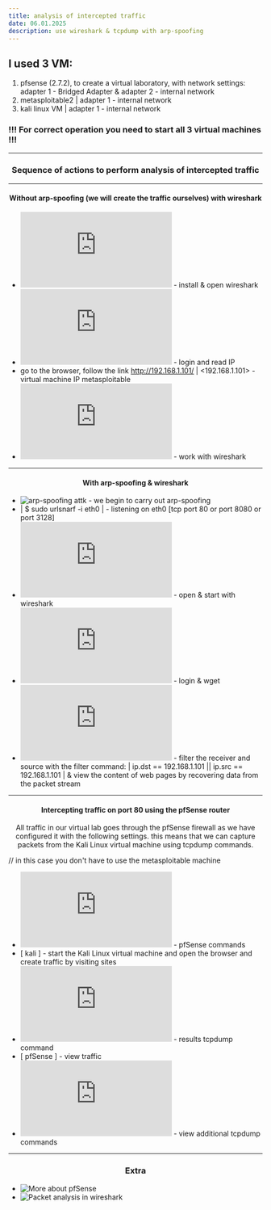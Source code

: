 ```yaml
---
title: analysis of intercepted traffic
date: 06.01.2025
description: use wireshark & tcpdump with arp-spoofing
---
```


## I used 3 VM:
1. pfsense (2.7.2), to create a virtual laboratory, with network settings: adapter 1 - Bridged Adapter & adapter 2 - internal network
2. metasploitable2 | adapter 1 - internal network
3. kali linux VM | adapter 1 - internal network

### !!! For correct operation you need to start all 3 virtual machines !!!

_________

<h3 align="center">Sequence of actions to perform analysis of intercepted traffic</h3>

----

<h4 align="center">Without arp-spoofing (we will create the traffic ourselves) with wireshark</h4>

* ![kali tab-1](https://github.com/hellcard/100-days-cyber-security/blob/main/analysis-of-intercepted-traffic/kali/tab-1.sh) - install & open wireshark
* ![some commands from metasploitable2](https://github.com/hellcard/100-days-cyber-security/blob/main/analysis-of-intercepted-traffic/metasploitable/commands.sh) - login and read IP
* go to the browser, follow the link http://192.168.1.101/ | <192.168.1.101> - virtual machine IP metasploitable
* ![wireshark](https://github.com/hellcard/100-days-cyber-security/blob/main/analysis-of-intercepted-traffic/wireshark/filter-%26-operations.md) - work with wireshark

----

<h4 align="center">With arp-spoofing & wireshark</h4>

* ![arp-spoofing attk](https://github.com/hellcard/100-days-cyber-security/tree/main/arp-spoofing-attck) - we begin to carry out arp-spoofing 
* | $ sudo urlsnarf -i eth0 | -  listening on eth0 [tcp port 80 or port 8080 or port 3128]
* ![wireshark](https://github.com/hellcard/100-days-cyber-security/blob/main/analysis-of-intercepted-traffic/wireshark/filter-%26-operations.md) - open & start with wireshark
* ![some commands metasploitable](https://github.com/hellcard/100-days-cyber-security/blob/main/analysis-of-intercepted-traffic/metasploitable/arpcommands.sh) - login & wget
* ![wireshark](https://github.com/hellcard/100-days-cyber-security/blob/main/analysis-of-intercepted-traffic/wireshark/filter-%26-operations.md) - filter the receiver and source with the filter command: | ip.dst == 192.168.1.101 || ip.src == 192.168.1.101 | & view the content of web pages by recovering data from the packet stream

----

<h4 align="center">Intercepting traffic on port 80 using the pfSense router</h4>
<p align="center">All traffic in our virtual lab goes through the pfSense firewall as we have configured it with the following settings. this means that we can capture packets from the Kali Linux virtual machine using tcpdump commands.</p>


// in this case you don't have to use the metasploitable machine

* ![pfSense](https://github.com/hellcard/100-days-cyber-security/blob/main/analysis-of-intercepted-traffic/pfsense/commands.sh) - pfSense commands
* [ kali ] - start the Kali Linux virtual machine and open the browser and create traffic by visiting sites
* ![tcpdump](https://github.com/hellcard/100-days-cyber-security/blob/main/analysis-of-intercepted-traffic/pfsense/tcpdump.md) - results tcpdump command
* [ pfSense ] - view traffic
* ![pfSense](https://github.com/hellcard/100-days-cyber-security/blob/main/analysis-of-intercepted-traffic/pfsense/commands.sh) - view additional tcpdump commands 

----

<h3 align="center">Extra</h3>

* ![More about pfSense](https://github.com/hellcard/100-days-cyber-security/tree/main/analysis-of-intercepted-traffic/more-about-pfsense)
* ![Packet analysis in wireshark](https://github.com/hellcard/100-days-cyber-security/tree/main/analysis-of-intercepted-traffic/packet-analysis-in-wireshark)
